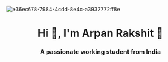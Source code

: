 


![e36ec678-7984-4cdd-8e4c-a3932772ff8e](https://github.com/apurakshit2001/weather-app/assets/128841242/fcfeceda-a379-4022-b215-9d1378f0b325)

<h1 align="center">Hi 👋, I'm Arpan Rakshit 🌳 </h1>
<h3 align="center">A passionate working student from India</h3>

<!--
**apurakshit2001/apurakshit2001** is a ✨ _special_ ✨ repository because its `README.md` (this file) appears on your GitHub profile.

Here are some ideas to get you started:

- 🔭 I’m currently working on ...
- 🌱 I’m currently learning ...
- 👯 I’m looking to collaborate on ...
- 🤔 I’m looking for help with ...
- 💬 Ask me about ...
- 📫 How to reach me: ...
- 😄 Pronouns: ...
- ⚡ Fun fact: ...
-->
